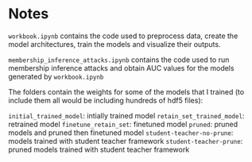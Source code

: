 # Notes

`workbook.ipynb` contains the code used to preprocess data, create the model architectures, train the models and visualize their outputs.

`membership_inference_attacks.ipynb` contains the code used to run membership inference attacks and obtain AUC values for the models generated by `workbook.ipynb`

The folders contain the weights for some of the models that I trained (to include them all would be including hundreds of hdf5 files):

`initial_trained_model`: intially trained model
`retain_set_trained_model`: retrained model
`finetune_retain_set`: finetuned model
`pruned`: pruned models and pruned then finetuned model
`student-teacher-no-prune`: models trained with student teacher framework
`student-teacher-prune`: pruned models trained with student teacher framework